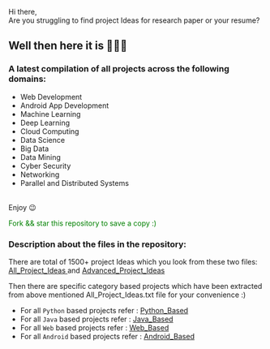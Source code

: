 Hi there,  <br>
Are you struggling to find project Ideas for research paper or your resume? <br>

## Well then here it is 🎉🎉🎉<br>
### A latest compilation of all projects across the following domains: 
- Web Development 
- Android App Development
- Machine Learning
- Deep Learning
- Cloud Computing
- Data Science
- Big Data
- Data Mining 
- Cyber Security
- Networking
- Parallel and Distributed Systems
<br>
Enjoy 😉  

<p style = "color: green;" <i> Fork && star this repository to save a copy :) </i> </p>

### Description about the files in the repository:

There are total of 1500+ project Ideas which you look from these two files: <a href="https://github.com/jaichaudhry323/Over_1500_Awesome_Project_Ideas/blob/main/All_Project_Ideas.md">All_Project_Ideas </a> and 
<a href="https://github.com/jaichaudhry323/Over_1500_Awesome_Project_Ideas/blob/main/Advanced_Project_Ideas.md">Advanced_Project_Ideas </a>

Then there are specific category based projects which have been extracted from above mentioned All_Project_Ideas.txt file for your convenience :)

- For all `Python` based projects refer  : <a href= "https://github.com/jaichaudhry323/Over_1500_Awesome_Project_Ideas/blob/main/Python_Based.md">Python_Based </a>
- For all  `Java` based projects refer   : <a href= "https://github.com/jaichaudhry323/Over_1500_Awesome_Project_Ideas/blob/main/Java_Based.md">Java_Based </a>
- For all `Web` based projects refer     : <a href= "https://github.com/jaichaudhry323/Over_1500_Awesome_Project_Ideas/blob/main/Web_Based.md">Web_Based </a>
- For all `Android` based projects refer : <a href= "https://github.com/jaichaudhry323/Over_1500_Awesome_Project_Ideas/blob/main/Android_Based.md">Android_Based </a>

 

